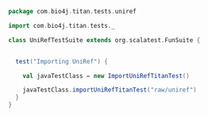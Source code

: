 
```scala
package com.bio4j.titan.tests.uniref

import com.bio4j.titan.tests._

class UniRefTestSuite extends org.scalatest.FunSuite {


  test("Importing UniRef") {

    val javaTestClass = new ImportUniRefTitanTest()

    javaTestClass.importUniRefTitanTest("raw/uniref")
  }
}

```




[test/java/com/bio4j/titan/tests/ImportEnzymeDBTitanTest.java]: ImportEnzymeDBTitanTest.java.md
[test/java/com/bio4j/titan/tests/ImportUniRefTitanTest.java]: ImportUniRefTitanTest.java.md
[test/java/com/bio4j/titan/tests/uniprot_go.scala]: uniprot_go.scala.md
[test/java/com/bio4j/titan/tests/uniref.scala]: uniref.scala.md
[test/java/com/bio4j/titan/tests/ImportUniProtGoTitanTest.java]: ImportUniProtGoTitanTest.java.md
[test/java/com/bio4j/titan/tests/ImportGOTitanTest.java]: ImportGOTitanTest.java.md
[test/java/com/bio4j/titan/tests/go.scala]: go.scala.md
[test/java/com/bio4j/titan/tests/IndicesTest.java]: IndicesTest.java.md
[test/java/com/bio4j/titan/tests/IndexTestSuite.scala]: IndexTestSuite.scala.md
[test/java/com/bio4j/titan/tests/enzymedb.scala]: enzymedb.scala.md
[main/java/com/bio4j/titan/util/DefaultTitanGraph.java]: ../../../../../../main/java/com/bio4j/titan/util/DefaultTitanGraph.java.md
[main/java/com/bio4j/titan/programs/ImportTitanDB.java]: ../../../../../../main/java/com/bio4j/titan/programs/ImportTitanDB.java.md
[main/java/com/bio4j/titan/model/uniprot_uniref/programs/ImportUniProtUniRefUsingFolderTitan.java]: ../../../../../../main/java/com/bio4j/titan/model/uniprot_uniref/programs/ImportUniProtUniRefUsingFolderTitan.java.md
[main/java/com/bio4j/titan/model/uniprot_uniref/programs/ImportUniProtUniRefTitan.java]: ../../../../../../main/java/com/bio4j/titan/model/uniprot_uniref/programs/ImportUniProtUniRefTitan.java.md
[main/java/com/bio4j/titan/model/uniprot_uniref/TitanUniProtUniRefGraph.java]: ../../../../../../main/java/com/bio4j/titan/model/uniprot_uniref/TitanUniProtUniRefGraph.java.md
[main/java/com/bio4j/titan/model/uniref/programs/SplitUniRefXMLFile.java]: ../../../../../../main/java/com/bio4j/titan/model/uniref/programs/SplitUniRefXMLFile.java.md
[main/java/com/bio4j/titan/model/uniref/programs/ImportUniRefTitan.java]: ../../../../../../main/java/com/bio4j/titan/model/uniref/programs/ImportUniRefTitan.java.md
[main/java/com/bio4j/titan/model/uniref/TitanUniRefGraph.java]: ../../../../../../main/java/com/bio4j/titan/model/uniref/TitanUniRefGraph.java.md
[main/java/com/bio4j/titan/model/enzyme/programs/ImportEnzymeDBTitan.java]: ../../../../../../main/java/com/bio4j/titan/model/enzyme/programs/ImportEnzymeDBTitan.java.md
[main/java/com/bio4j/titan/model/enzyme/TitanEnzymeDBGraph.java]: ../../../../../../main/java/com/bio4j/titan/model/enzyme/TitanEnzymeDBGraph.java.md
[main/java/com/bio4j/titan/model/go/TitanGoGraph.java]: ../../../../../../main/java/com/bio4j/titan/model/go/TitanGoGraph.java.md
[main/java/com/bio4j/titan/model/go/programs/ImportGOTitan.java]: ../../../../../../main/java/com/bio4j/titan/model/go/programs/ImportGOTitan.java.md
[main/java/com/bio4j/titan/model/ncbiTaxonomy_geninfo/TitanNCBITaxonomyGenInfoGraph.java]: ../../../../../../main/java/com/bio4j/titan/model/ncbiTaxonomy_geninfo/TitanNCBITaxonomyGenInfoGraph.java.md
[main/java/com/bio4j/titan/model/ncbiTaxonomy_geninfo/programs/ImportGenInfoNCBITaxonIndexTitan.java]: ../../../../../../main/java/com/bio4j/titan/model/ncbiTaxonomy_geninfo/programs/ImportGenInfoNCBITaxonIndexTitan.java.md
[main/java/com/bio4j/titan/model/uniprot_ncbiTaxonomy/programs/ImportUniProtNCBITaxonomyUsingFolderTitan.java]: ../../../../../../main/java/com/bio4j/titan/model/uniprot_ncbiTaxonomy/programs/ImportUniProtNCBITaxonomyUsingFolderTitan.java.md
[main/java/com/bio4j/titan/model/uniprot_ncbiTaxonomy/programs/ImportUniProtNCBITaxonomyTitan.java]: ../../../../../../main/java/com/bio4j/titan/model/uniprot_ncbiTaxonomy/programs/ImportUniProtNCBITaxonomyTitan.java.md
[main/java/com/bio4j/titan/model/uniprot_ncbiTaxonomy/TitanUniProtNCBITaxonomyGraph.java]: ../../../../../../main/java/com/bio4j/titan/model/uniprot_ncbiTaxonomy/TitanUniProtNCBITaxonomyGraph.java.md
[main/java/com/bio4j/titan/model/ncbiTaxonomy/TitanNCBITaxonomyGraph.java]: ../../../../../../main/java/com/bio4j/titan/model/ncbiTaxonomy/TitanNCBITaxonomyGraph.java.md
[main/java/com/bio4j/titan/model/ncbiTaxonomy/programs/ImportNCBITaxonomyTitan.java]: ../../../../../../main/java/com/bio4j/titan/model/ncbiTaxonomy/programs/ImportNCBITaxonomyTitan.java.md
[main/java/com/bio4j/titan/model/geninfo/TitanGenInfoGraph.java]: ../../../../../../main/java/com/bio4j/titan/model/geninfo/TitanGenInfoGraph.java.md
[main/java/com/bio4j/titan/model/uniprot_go/TitanUniProtGoGraph.java]: ../../../../../../main/java/com/bio4j/titan/model/uniprot_go/TitanUniProtGoGraph.java.md
[main/java/com/bio4j/titan/model/uniprot_go/programs/ImportUniProtGoUsingFolderTitan.java]: ../../../../../../main/java/com/bio4j/titan/model/uniprot_go/programs/ImportUniProtGoUsingFolderTitan.java.md
[main/java/com/bio4j/titan/model/uniprot_go/programs/ImportUniProtGoTitan.java]: ../../../../../../main/java/com/bio4j/titan/model/uniprot_go/programs/ImportUniProtGoTitan.java.md
[main/java/com/bio4j/titan/model/uniprot_enzyme/TitanUniProtEnzymeGraph.java]: ../../../../../../main/java/com/bio4j/titan/model/uniprot_enzyme/TitanUniProtEnzymeGraph.java.md
[main/java/com/bio4j/titan/model/uniprot_enzyme/programs/ImportUniProtEnzymeDBTitan.java]: ../../../../../../main/java/com/bio4j/titan/model/uniprot_enzyme/programs/ImportUniProtEnzymeDBTitan.java.md
[main/java/com/bio4j/titan/model/uniprot_enzyme/programs/ImportUniProtEnzymeDBUsingFolderTitan.java]: ../../../../../../main/java/com/bio4j/titan/model/uniprot_enzyme/programs/ImportUniProtEnzymeDBUsingFolderTitan.java.md
[main/java/com/bio4j/titan/model/uniprot/programs/ImportUniProtTitan.java]: ../../../../../../main/java/com/bio4j/titan/model/uniprot/programs/ImportUniProtTitan.java.md
[main/java/com/bio4j/titan/model/uniprot/programs/ImportUniProtEdgesTitan.java]: ../../../../../../main/java/com/bio4j/titan/model/uniprot/programs/ImportUniProtEdgesTitan.java.md
[main/java/com/bio4j/titan/model/uniprot/programs/ImportProteinInteractionsUsingFolderTitan.java]: ../../../../../../main/java/com/bio4j/titan/model/uniprot/programs/ImportProteinInteractionsUsingFolderTitan.java.md
[main/java/com/bio4j/titan/model/uniprot/programs/ImportIsoformSequencesTitan.java]: ../../../../../../main/java/com/bio4j/titan/model/uniprot/programs/ImportIsoformSequencesTitan.java.md
[main/java/com/bio4j/titan/model/uniprot/programs/SplitUniProtXMLFile.java]: ../../../../../../main/java/com/bio4j/titan/model/uniprot/programs/SplitUniProtXMLFile.java.md
[main/java/com/bio4j/titan/model/uniprot/programs/ImportUniProtVerticesTitan.java]: ../../../../../../main/java/com/bio4j/titan/model/uniprot/programs/ImportUniProtVerticesTitan.java.md
[main/java/com/bio4j/titan/model/uniprot/programs/ImportUniProtVerticesUsingFolderTitan.java]: ../../../../../../main/java/com/bio4j/titan/model/uniprot/programs/ImportUniProtVerticesUsingFolderTitan.java.md
[main/java/com/bio4j/titan/model/uniprot/programs/ImportProteinInteractionsTitan.java]: ../../../../../../main/java/com/bio4j/titan/model/uniprot/programs/ImportProteinInteractionsTitan.java.md
[main/java/com/bio4j/titan/model/uniprot/programs/ImportUniProtEdgesUsingFolderTitan.java]: ../../../../../../main/java/com/bio4j/titan/model/uniprot/programs/ImportUniProtEdgesUsingFolderTitan.java.md
[main/java/com/bio4j/titan/model/uniprot/TitanUniProtGraph.java]: ../../../../../../main/java/com/bio4j/titan/model/uniprot/TitanUniProtGraph.java.md